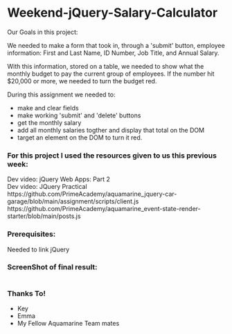 # Weekend-jQuery-Salary-Calculator

Our Goals in this project:

We needed to make a form that took in, through a 'submit' button, employee information: First and Last Name, ID Number, Job Title, and Annual Salary. 

With this information, stored on a table, we needed to show what the monthly budget to pay the current group of employees. If the number hit $20,000 or more, we needed to turn the budget red.

During this assignment we needed to:
<ul>
  <li>make and clear fields</li>
  <li>make working 'submit' and 'delete' buttons</li> 
  <li>get the monthly salary</li>
  <li>add all monthly salaries togther and display that total on the DOM</li>
  <li>target an element on the DOM to turn it red.</li>
</ul>

<h3>For this project I used the resources given to us this previous week:</h3>
Dev video: jQuery Web Apps: Part 2
<br>
Dev video: JQuery Practical
<br>
https://github.com/PrimeAcademy/aquamarine_jquery-car-garage/blob/main/assignment/scripts/client.js
<br>
https://github.com/PrimeAcademy/aquamarine_event-state-render-starter/blob/main/posts.js

<h3>Prerequisites:</h3>

Needed to link jQuery

<h3>ScreenShot of final result:</h3>

<img width="1" alt="Screenshot 2023-02-25 at 6 09 30 PM" src="https://user-images.githubusercontent.com/78459694/221385332-17058d4b-868f-40a7-aa40-8f8bd2a4127a.png"/>

<h3>


<h3>Thanks To!</h3>
<ul>
    <li>Key</li>
    <li>Emma</li>
    <li>My Fellow Aquamarine Team mates</li>
</ul>